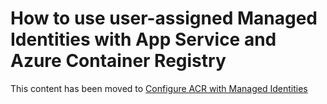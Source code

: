 # How to use user-assigned Managed Identities with App Service and Azure Container Registry

This content has been moved to [Configure ACR with Managed Identities](https://github.com/Azure/app-service-linux-docs/tree/master/HowTo/Configure%20ACR%20with%20Managed%20Identities)
